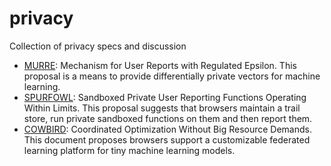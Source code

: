 # privacy
Collection of privacy specs and discussion

- [MURRE](MURRE.md): Mechanism for User Reports with Regulated Epsilon. This proposal
  is a means to provide differentially private vectors for machine learning.
- [SPURFOWL](SPURFOWL.md): Sandboxed Private User Reporting Functions Operating
  Within Limits. This proposal suggests that browsers maintain a trail store,
  run private sandboxed functions on them and then report them.
- [COWBIRD](COWBIRD.md): Coordinated Optimization Without Big Resource Demands. This
  document proposes browsers support a customizable federated learning platform for
  tiny machine learning models.
